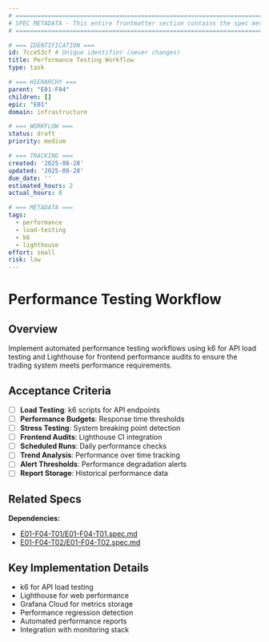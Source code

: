 ```yaml
---
# ============================================================================
# SPEC METADATA - This entire frontmatter section contains the spec metadata
# ============================================================================

# === IDENTIFICATION ===
id: 7cce53cf # Unique identifier (never changes)
title: Performance Testing Workflow
type: task

# === HIERARCHY ===
parent: "E01-F04"
children: []
epic: "E01"
domain: infrastructure

# === WORKFLOW ===
status: draft
priority: medium

# === TRACKING ===
created: '2025-08-28'
updated: '2025-08-28'
due_date: ''
estimated_hours: 2
actual_hours: 0

# === METADATA ===
tags:
  - performance
  - load-testing
  - k6
  - lighthouse
effort: small
risk: low
---
```


# Performance Testing Workflow

## Overview

Implement automated performance testing workflows using k6 for API load testing and Lighthouse for frontend performance audits to ensure the trading system meets performance requirements.

## Acceptance Criteria

- [ ] **Load Testing**: k6 scripts for API endpoints
- [ ] **Performance Budgets**: Response time thresholds
- [ ] **Stress Testing**: System breaking point detection
- [ ] **Frontend Audits**: Lighthouse CI integration
- [ ] **Scheduled Runs**: Daily performance checks
- [ ] **Trend Analysis**: Performance over time tracking
- [ ] **Alert Thresholds**: Performance degradation alerts
- [ ] **Report Storage**: Historical performance data

## Related Specs

**Dependencies:**
- [E01-F04-T01/E01-F04-T01.spec.md](../E01-F04-T01/spec.md)
- [E01-F04-T02/E01-F04-T02.spec.md](../E01-F04-T02/spec.md)

## Key Implementation Details

- k6 for API load testing
- Lighthouse for web performance
- Grafana Cloud for metrics storage
- Performance regression detection
- Automated performance reports
- Integration with monitoring stack
